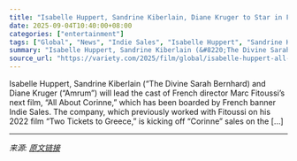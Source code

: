 ```yaml
---
title: "Isabelle Huppert, Sandrine Kiberlain, Diane Kruger to Star in French Comedy ‘All About Corinne’ From ‘Call My Agent!’ Director (EXCLUSIVE)"
date: 2025-09-04T10:40:00+08:00
categories: ["entertainment"]
tags: ["Global", "News", "Indie Sales", "Isabelle Huppert", "Sandrine Kiberlain", "Toronto Film Festival"]
summary: "Isabelle Huppert, Sandrine Kiberlain (&#8220;The Divine Sarah Bernhard) and Diane Kruger (&#8220;Amrum&#8221;) will lead the cast of French director Marc Fitoussi&#8217;s next film,&#160;&#8220;All Ab"
source_url: "https://variety.com/2025/film/global/isabelle-huppert-all-about-corinne-call-my-agent-1236506241/"
---
```


Isabelle Huppert, Sandrine Kiberlain (&#8220;The Divine Sarah Bernhard) and Diane Kruger (&#8220;Amrum&#8221;) will lead the cast of French director Marc Fitoussi&#8217;s next film,&#160;&#8220;All About Corinne,&#8221; which has been boarded by French banner Indie Sales. The company, which previously worked with Fitoussi on his 2022 film&#160;&#8220;Two Tickets to Greece,&#8221; is kicking off “Corinne” sales on the [&#8230;]

---

*来源: [原文链接](https://variety.com/2025/film/global/isabelle-huppert-all-about-corinne-call-my-agent-1236506241/)*
